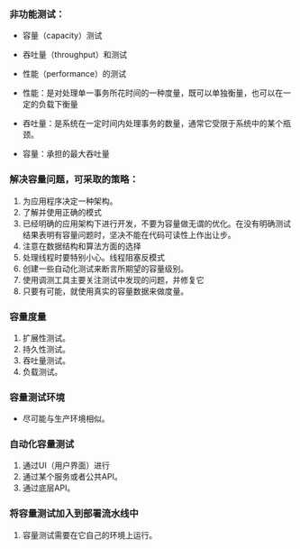 ### 非功能测试：
- 容量（capacity）测试
- 吞吐量（throughput）和测试
- 性能（performance）的测试


-  性能：是对处理单一事务所花时间的一种度量，既可以单独衡量，也可以在一定的负载下衡量
- 吞吐量：是系统在一定时间内处理事务的数量，通常它受限于系统中的某个瓶颈。
- 容量：承担的最大吞吐量

### 解决容量问题，可采取的策略：
1. 为应用程序决定一种架构。
2. 了解并使用正确的模式
3. 已经明确的应用架构下进行开发，不要为容量做无谓的优化。在没有明确测试结果表明有容量问题时，坚决不能在代码可读性上作出让步。
4. 注意在数据结构和算法方面的选择
5. 处理线程时要特别小心。线程阻塞反模式
6. 创建一些自动化测试来断言所期望的容量级别。
7. 使用调测工具主要关注测试中发现的问题，并修复它
8. 只要有可能，就使用真实的容量数据来做度量。

### 容量度量
1. 扩展性测试。
2. 持久性测试。
3. 吞吐量测试。
4. 负载测试。

### 容量测试环境
- 尽可能与生产环境相似。

### 自动化容量测试
1. 通过UI（用户界面）进行
2. 通过某个服务或者公共API。
3. 通过底层API。

### 将容量测试加入到部署流水线中
1. 容量测试需要在它自己的环境上运行。


